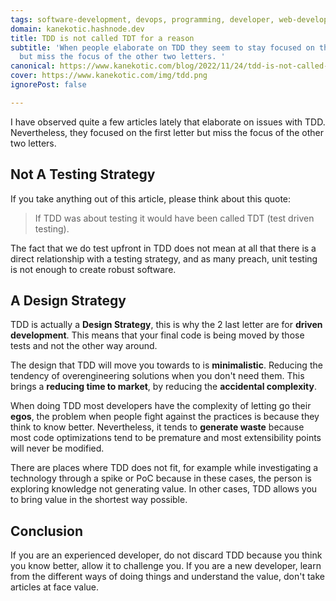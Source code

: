```yaml
---
tags: software-development, devops, programming, developer, web-development
domain: kanekotic.hashnode.dev
title: TDD is not called TDT for a reason
subtitle: 'When people elaborate on TDD they seem to stay focused on the first letter
  but miss the focus of the other two letters. '
canonical: https://www.kanekotic.com/blog/2022/11/24/tdd-is-not-called-tdt-for-a-reason
cover: https://www.kanekotic.com/img/tdd.png
ignorePost: false

---
```

I have observed quite a few articles lately that elaborate on issues with TDD. Nevertheless, they focused on the first letter but miss the focus of the other two letters.

## Not A Testing Strategy

If you take anything out of this article, please think about this quote:

> If TDD was about testing it would have been called TDT (test driven testing).

The fact that we do test upfront in TDD does not mean at all that there is a direct relationship with a testing strategy, and as many preach, unit testing is not enough to create robust software.

## A Design Strategy

TDD is actually a **Design Strategy**, this is why the 2 last letter are for **driven development**. This means that your final code is being moved by those tests and not the other way around.

The design that TDD will move you towards to is **minimalistic**. Reducing the tendency of overengineering solutions when you don't need them. This brings a **reducing time to market**, by reducing the **accidental complexity**.

When doing TDD most developers have the complexity of letting go their **egos**, the problem when people fight against the practices is because they think to know better. Nevertheless, it tends to **generate waste** because most code optimizations tend to be premature and most extensibility points will never be modified.

There are places where TDD does not fit, for example while investigating a technology through a spike or PoC because in these cases, the person is exploring knowledge not generating value. In other cases, TDD allows you to bring value in the shortest way possible.

## Conclusion

If you are an experienced developer, do not discard TDD because you think you know better, allow it to challenge you. If you are a new developer, learn from the different ways of doing things and understand the value, don't take articles at face value.